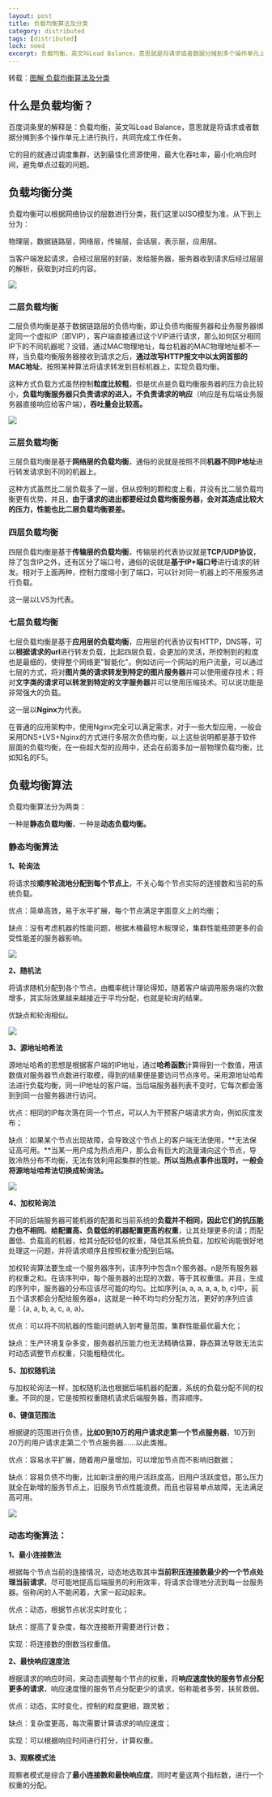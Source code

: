 ```yaml
---
layout: post
title: 负载均衡算法及分类
category: distributed
tags: [distributed]
lock: need
excerpt: 负载均衡，英文叫Load Balance，意思就是将请求或者数据分摊到多个操作单元上进行执行，共同完成工作任务。
---
```


转载：[图解 负载均衡算法及分类](https://blog.csdn.net/qq_29373285/article/details/88777503)

## 什么是负载均衡？

百度词条里的解释是：负载均衡，英文叫Load Balance，意思就是将请求或者数据分摊到多个操作单元上进行执行，共同完成工作任务。

它的目的就通过调度集群，达到最佳化资源使用，最大化吞吐率，最小化响应时间，避免单点过载的问题。

## 负载均衡分类

负载均衡可以根据网络协议的层数进行分类，我们这里以ISO模型为准，从下到上分为：

物理层，数据链路层，网络层，传输层，会话层，表示层，应用层。

当客户端发起请求，会经过层层的封装，发给服务器，服务器收到请求后经过层层的解析，获取到对应的内容。

![](https://raw.githubusercontent.com/xmzpc/PicBed/master/img/202001/20200205221605.png)

### 二层负载均衡

   二层负债均衡是基于数据链路层的负债均衡，即让负债均衡服务器和业务服务器绑定同一个虚拟IP（即VIP），客户端直接通过这个VIP进行请求，那么如何区分相同IP下的不同机器呢？没错，通过MAC物理地址，每台机器的MAC物理地址都不一样，当负载均衡服务器接收到请求之后，**通过改写HTTP报文中以太网首部的MAC地址**，按照某种算法将请求转发到目标机器上，实现负载均衡。

   这种方式负载方式虽然控制**粒度比较粗**，但是优点是负载均衡服务器的压力会比较小，**负载均衡服务器只负责请求的进入，不负责请求的响应**（响应是有后端业务服务器直接响应给客户端），**吞吐量会比较高。**

![](https://raw.githubusercontent.com/xmzpc/PicBed/master/img/202001/20200205221734.png)

### 三层负载均衡

 三层负载均衡是基于**网络层的负载均衡**，通俗的说就是按照不同**机器不同IP地址**进行转发请求到不同的机器上。

这种方式虽然比二层负载多了一层，但从控制的颗粒度上看，并没有比二层负载均衡更有优势，并且，**由于请求的进出都要经过负载均衡服务器，会对其造成比较大的压力，性能也比二层负载均衡要差。**

 

### 四层负载均衡

四层负载均衡是基于**传输层的负载均衡**，传输层的代表协议就是**TCP/UDP协议**，除了包含IP之外，还有区分了端口号，通俗的说就是**基于IP+端口号**进行请求的转发。相对于上面两种，控制力度缩小到了端口，可以针对同一机器上的不用服务进行负载。

这一层以LVS为代表。

 

### 七层负载均衡

七层负载均衡是基于**应用层的负载均衡**，应用层的代表协议有HTTP，DNS等，可以**根据请求的url**进行转发负载，比起四层负载，会更加的灵活，所控制到的粒度也是最细的，使得整个网络更"智能化"。例如访问一个网站的用户流量，可以通过七层的方式，将对**图片类的请求转发到特定的图片服务器**并可以使用缓存技术；将对**文字类的请求可以转发到特定的文字服务器**并可以使用压缩技术。可以说功能是非常强大的负载。

 

这一层以**Nginx**为代表。

在普通的应用架构中，使用Nginx完全可以满足需求，对于一些大型应用，一般会采用DNS+LVS+Nginx的方式进行多层次负债均衡，以上这些说明都是基于软件层面的负载均衡，在一些超大型的应用中，还会在前面多加一层物理负载均衡，比如知名的F5。

## **负载均衡算法**

负载均衡算法分为两类：

一种是**静态负载均衡**，一种是**动态负载均衡。**

 

### 静态均衡算法

**1、轮询法**

将请求按**顺序轮流地分配到每个节点上**，不关心每个节点实际的连接数和当前的系统负载。

优点：简单高效，易于水平扩展，每个节点满足字面意义上的均衡；

缺点：没有考虑机器的性能问题，根据木桶最短木板理论，集群性能瓶颈更多的会受性能差的服务器影响。

![](https://raw.githubusercontent.com/xmzpc/PicBed/master/img/202001/20200205221930.png)

**2、随机法**

将请求随机分配到各个节点。由概率统计理论得知，随着客户端调用服务端的次数增多，其实际效果越来越接近于平均分配，也就是轮询的结果。

优缺点和轮询相似。

![](https://raw.githubusercontent.com/xmzpc/PicBed/master/img/202001/20200205221957.png)

**3、源地址哈希法**

源地址哈希的思想是根据客户端的IP地址，通过**哈希函数**计算得到一个数值，用该数值对服务器节点数进行取模，得到的结果便是要访问节点序号。采用源地址哈希法进行负载均衡，同一IP地址的客户端，当后端服务器列表不变时，它每次都会落到到同一台服务器进行访问。

优点：相同的IP每次落在同一个节点，可以人为干预客户端请求方向，例如灰度发布；

缺点：如果某个节点出现故障，会导致这个节点上的客户端无法使用，**无法保证高可用。**当某一用户成为热点用户，那么会有巨大的流量涌向这个节点，导致冷热分布不均衡，无法有效利用起集群的性能。**所以当热点事件出现时，一般会将源地址哈希法切换成轮询法。**

![](https://raw.githubusercontent.com/xmzpc/PicBed/master/img/202001/20200205222032.png)

**4、加权轮询法**

 不同的后端服务器可能机器的配置和当前系统的**负载并不相同，因此它们的抗压能力也不相同**。**给配置高、负载低的机器配置更高的权重**，让其处理更多的请；而配置低、负载高的机器，给其分配较低的权重，降低其系统负载，加权轮询能很好地处理这一问题，并将请求顺序且按照权重分配到后端。

加权轮询算法要生成一个服务器序列，该序列中包含n个服务器。n是所有服务器的权重之和。在该序列中，每个服务器的出现的次数，等于其权重值。并且，生成的序列中，服务器的分布应该尽可能的均匀。比如序列{a, a, a, a, a, b, c}中，前五个请求都会分配给服务器a，这就是一种不均匀的分配方法，更好的序列应该是：{a, a, b, a, c, a, a}。

优点：可以将不同机器的性能问题纳入到考量范围，集群性能最优最大化；

缺点：生产环境复杂多变，服务器抗压能力也无法精确估算，静态算法导致无法实时动态调整节点权重，只能粗糙优化。

 

**5、加权随机法**

与加权轮询法一样，加权随机法也根据后端机器的配置，系统的负载分配不同的权重。不同的是，它是按照权重随机请求后端服务器，而非顺序。

 

**6、键值范围法**

根据键的范围进行负债，**比如0到10万的用户请求走第一个节点服务器**，10万到20万的用户请求走第二个节点服务器……以此类推。

优点：容易水平扩展，随着用户量增加，可以增加节点而不影响旧数据；

缺点：容易负债不均衡，比如新注册的用户活跃度高，旧用户活跃度低，那么压力就全在新增的服务节点上，旧服务节点性能浪费。而且也容易单点故障，无法满足高可用。

![](https://raw.githubusercontent.com/xmzpc/PicBed/master/img/202001/20200205222059.png)

### 动态均衡算法：

**1、最小连接数法**

根据每个节点当前的连接情况，动态地选取其中**当前积压连接数最少的一个节点处理当前请求**，尽可能地提高后端服务的利用效率，将请求合理地分流到每一台服务器。俗称闲的人不能闲着，大家一起动起来。

优点：动态，根据节点状况实时变化；

缺点：提高了复杂度，每次连接断开需要进行计数；

实现：将连接数的倒数当权重值。

 

**2、最快响应速度法**

根据请求的响应时间，来动态调整每个节点的权重，将**响应速度快的服务节点分配更多的请求**，响应速度慢的服务节点分配更少的请求，俗称能者多劳，扶贫救弱。

优点：动态，实时变化，控制的粒度更细，跟灵敏；

缺点：复杂度更高，每次需要计算请求的响应速度；

实现：可以根据响应时间进行打分，计算权重。

 

**3、观察模式法**

观察者模式是综合了**最小连接数和最快响应度**，同时考量这两个指标数，进行一个权重的分配。